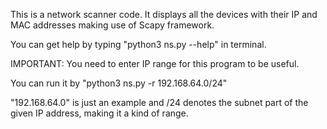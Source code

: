 This is a network scanner code. It displays all the devices with their IP and MAC addresses making use of Scapy framework.

You can get help by typing "python3 ns.py --help" in terminal.

IMPORTANT: You need to enter IP range for this program to be useful.

You can run it by "python3 ns.py -r 192.168.64.0/24"

"192.168.64.0" is just an example and /24 denotes the subnet part of the given IP address, making it a kind of range.

